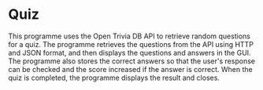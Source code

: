 # Quiz
This programme uses the Open Trivia DB API to retrieve random questions for a quiz. The programme retrieves the questions from the API using HTTP and JSON format, and then displays the questions and answers in the GUI. The programme also stores the correct answers so that the user's response can be checked and the score increased if the answer is correct. When the quiz is completed, the programme displays the result and closes.

